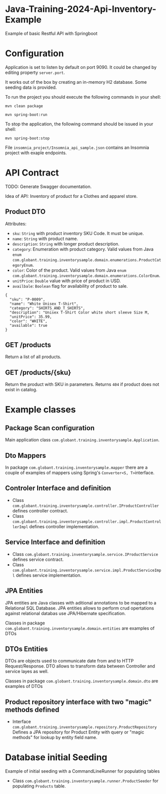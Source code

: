 # Java-Training-2024-Api-Inventory-Example

Example of basic Restful API with Springboot

# Configuration

Application is set to listen by default on port 9090. It could be changed by editing property `server.port`.

It works out of the box by creating an in-memory H2 database. Some seeding data is provided.

To run the project you should execute the following commands in your shell:

```
mvn clean package

mvn spring-boot:run
```

To stop the application, the following command should be issued in your shell:

```
mvn spring-boot:stop
```


File `insomnia_project/Insomnia_api_sample.json` contains an Insomnia project with exaple endpoints.

# API Contract

TODO: Generate Swagger documentation.

Idea of API: Inventory of product for a Clothes and apparel store.

## Product DTO

Attributes:

- `sku`: `String` with product inventory SKU Code. It must be unique.
- `name`: `String` with product name.
- `description`: `String` with longer product description.
- `category`: Enumeration with product category. Valid values from
  Java `enum` `com.globant.training.inventorysample.domain.enumerations.ProductCategoryEnum`.
- `color`: Color of the product. Valid values from
  Java `enum` `com.globant.training.inventorysample.domain.enumerations.ColorEnum`.
- `unitPrice`: `Double` value with price of product in USD.
- `availbale`: `Boolean` flag for availability of product to sale.

````
{
  "sku": "P-0009",
  "name": "White Unisex T-Shirt",
  "category": "SHIRTS_AND_T_SHIRTS",
  "description": "Unisex T-Shirt Color white short sleeve Size M,
  "unitPrice": 35.99,
  "color": "WHITE",
  "available": true
}
````

## GET /products

Return a list of all products.

## GET /products/{sku}

Return the product with SKU in parameters. Returns `404` if product does not exist in catalog.

# Example classes

## Package Scan configuration

Main application class `com.globant.training.inventorysample.Application`.

## Dto Mappers

In package `com.globant.training.inventorysample.mapper` there are a couple of examples of mappers using
Spring's `Converter<S, T>`interface.

## Controler Interface and definition

- Class `com.globant.training.inventorysample.controller.IProductController` defines controller contract.
- Class `com.globant.training.inventorysample.controller.impl.ProductControllerImpl` defines controller implementation.

## Service Interface and definition

- Class `com.globant.training.inventorysample.service.IProductService` defines service contract.
- Class `com.globant.training.inventorysample.service.impl.ProductServiceImpl` defines service implementation.

## JPA Entities

JPA entities are Java classes with aditional annotations to be mapped to a Relational SQL Database. JPA entities allows
to perform crud opertations against relational databas use JPA/Hibernate specification.

Classes in package `com.globant.training.inventorysample.domain.entities` are examples of DTOs

## DTOs Entities

DTOs are objects used to communicate date from and to HTTP Request/Response. DTO allows to transform data between
Controller and service layes as well.

Classes in package `com.globant.training.inventorysample.domain.dto` are examples of DTOs

## Product repository interface with two "magic" methods defined

- Interface `com.globant.training.inventorysample.repository.ProductRepository` Defines a JPA repository for Product
  Entity with query or "magic methods" for lookup by entity field name.

# Database initial Seeding
Example of initial seeding with a CommandLineRunner for populating tables
- Class `com.globant.training.inventorysample.runner.ProductSeeder` for populating `Products` table.


